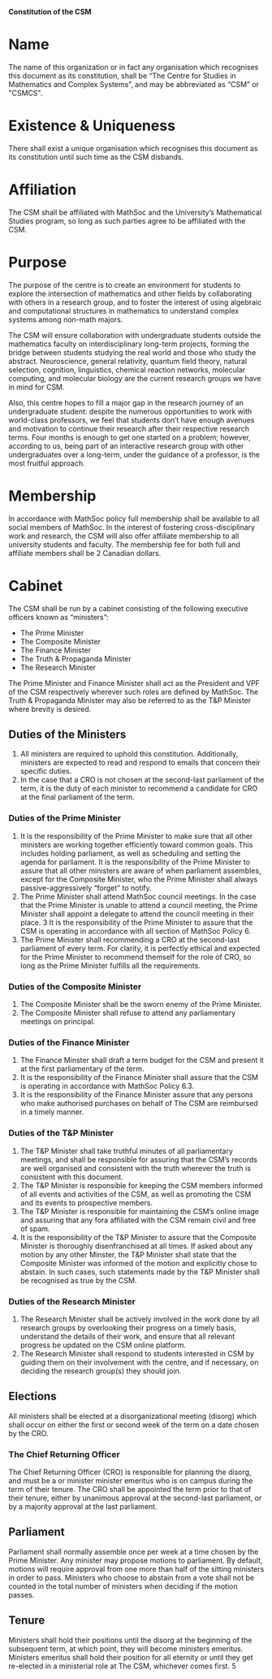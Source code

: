 **Constitution of the CSM**

# Name
The name of this organization or in fact any organisation which recognises this document as its constitution, shall be “The Centre for Studies in Mathematics and Complex Systems”, and may be abbreviated as “CSM” or "CSMCS".

# Existence & Uniqueness
There shall exist a unique organisation which recognises this document as its constitution until such time as the CSM disbands.

# Affiliation
The CSM shall be affiliated with MathSoc and the University’s Mathematical Studies program, so long as such parties agree to be affiliated with the CSM.

# Purpose
The purpose of the centre is to create an environment for students to explore the intersection of mathematics and other fields by collaborating with others in a research group, and to foster the interest of using algebraic and computational structures in mathematics to understand complex systems among non-math majors.

The CSM will ensure collaboration with undergraduate students outside the mathematics faculty on interdisciplinary long-term projects, forming the bridge between students studying the real world and those who study the abstract. Neuroscience, general relativity, quantum field theory, natural selection, cognition, linguistics, chemical reaction networks, molecular computing, and molecular biology are the current research groups we have in mind for CSM.

Also, this centre hopes to fill a major gap in the research journey of an undergraduate student: despite the numerous opportunities to work with world-class professors, we feel that students don’t have enough avenues and motivation to continue their research after their respective research terms. Four months is enough to get one started on a problem; however, according to us, being part of an interactive research group with other undergraduates over a long-term, under the guidance of a professor, is the most fruitful approach.

# Membership
In accordance with MathSoc policy full membership shall be available to all social members of MathSoc. In the interest of fostering cross-disciplinary work and research, the CSM will also offer affiliate membership to all university students and faculty. The membership fee for both full and affiliate members shall be 2 Canadian dollars.

# Cabinet
The CSM shall be run by a cabinet consisting of the following executive officers known as “ministers”:
- The Prime Minister
- The Composite Minister
- The Finance Minister
- The Truth & Propaganda Minister
- The Research Minister

The Prime Minister and Finance Minister shall act as the President and VPF of the CSM respectively wherever such roles are defined by MathSoc. The Truth & Propaganda Minister may also be referred to as the T&P Minister where brevity is desired.

## Duties of the Ministers
1. All ministers are required to uphold this constitution. Additionally, ministers are expected to read and respond to emails that concern their specific duties.
2. In the case that a CRO is not chosen at the second-last parliament of the term, it is the duty of each minister to recommend a candidate for CRO at the final parliament of the term.

### Duties of the Prime Minister
1. It is the responsibility of the Prime Minister to make sure that all other ministers are working together efficiently toward common goals. This includes holding parliament, as well as scheduling and setting the agenda for parliament. It is the responsibility of the Prime Minister to assure that all other ministers are aware of when parliament assembles, except for the Composite Minister, who the Prime Minister shall always passive-aggressively “forget” to notify.
2. The Prime Minister shall attend MathSoc council meetings. In the case that the Prime Minister is unable to attend a council meeting, the Prime Minister shall appoint a delegate to attend the council meeting in their place.
3 It is the responsibility of the Prime Minister to assure that the CSM is operating in accordance with all section of MathSoc Policy 6.
4. The Prime Minister shall recommending a CRO at the second-last parliament of every term. For clarity, it is perfectly ethical and expected for the Prime Minister to recommend themself for the role of CRO, so long as the Prime Minister fulfills all the requirements.

### Duties of the Composite Minister
   1. The Composite Minister shall be the sworn enemy of the Prime Minister.
   2. The Composite Minister shall refuse to attend any parliamentary meetings on principal.
   
### Duties of the Finance Minister
   1. The Finance Minster shall draft a term budget for the CSM and present it at the first parliamentary of the term.
   2. It is the responsibility of the Finance Minister shall assure that the CSM is operating in accordance with MathSoc Policy 6.3.
   3. It is the responsibility of the Finance Minister assure that any persons who make authorised purchases on behalf of The CSM are reimbursed in a timely manner.
   
### Duties of the T&P Minister
1. The T&P Minister shall take truthful minutes of all parliamentary meetings, and shall be responsible for assuring that the CSM’s records are well organised and consistent with the truth wherever the truth is consistent with this document.
2. The T&P Minister is responsible for keeping the CSM members informed of all events and activities of the CSM, as well as promoting the CSM and its events to prospective members.
3. The T&P Minister is responsible for maintaining the CSM’s online image and assuring that any fora affiliated with the CSM remain civil and free of spam.
4. It is the responsibility of the T&P Minister to assure that the Composite Minister is thoroughly disenfranchised at all times. If asked about any motion by any other Minster, the T&P Minister shall state that the Composite Minister was informed of the motion and explicitly chose to abstain. In such cases, such statements made by the T&P Minister shall be recognised as true by the CSM.

### Duties of the Research Minister
1. The Research Minister shall be actively involved in the work done by all research groups by overlooking their progress on a timely basis, understand the details of their work, and ensure that all relevant progress be updated on the CSM online platform.
2. The Research Minister shall respond to students interested in CSM by guiding them on their involvement with the centre, and if necessary, on deciding the research group(s) they should join.

## Elections
All ministers shall be elected at a disorganizational meeting (disorg) which shall occur on either the first or second week of the term on a date chosen by the CRO.

### The Chief Returning Officer
The Chief Returning Officer (CRO) is responsible for planning the disorg, and must be a or minister minister emeritus who is on campus during the term of their tenure. The CRO shall be appointed the term prior to that of their tenure, either by unanimous approval at the second-last parliament, or by a majority approval at the last parliament.

## Parliament
Parliament shall normally assemble once per week at a time chosen by the Prime Minister. Any minister may propose motions to parliament. By default, motions will require approval from one more than half of the sitting ministers in order to pass. Ministers who choose to abstain from a vote shall not be counted in the total number of ministers when deciding if the motion passes.

## Tenure
Ministers shall hold their positions until the disorg at the beginning of the subsequent term, at which point, they will become ministers emeritus. Ministers emeritus shall hold their position for all eternity or until they get re-elected in a ministerial role at The CSM, whichever comes first.
5
